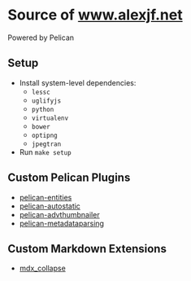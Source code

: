 # Source of www.alexjf.net

Powered by Pelican

## Setup

* Install system-level dependencies:
    * `lessc`
    * `uglifyjs`
    * `python`
    * `virtualenv`
    * `bower` 
    * `optipng`
    * `jpegtran`
* Run `make setup`

## Custom Pelican Plugins

* [pelican-entities](https://github.com/AlexJF/pelican-entities)
* [pelican-autostatic](https://github.com/AlexJF/pelican-autostatic)
* [pelican-advthumbnailer](https://github.com/AlexJF/pelican-advthumbnailer)
* [pelican-metadataparsing](https://github.com/AlexJF/pelican-metadataparsing)

## Custom Markdown Extensions

* [mdx_collapse](https://github.com/AlexJF/mdx_collapse)
